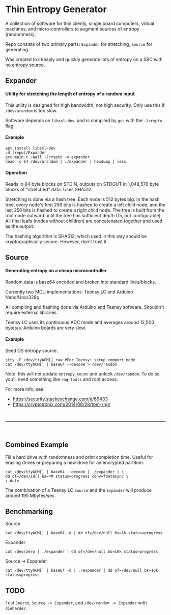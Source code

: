 # Thin Entropy Generator

A collection of software for thin clients, single board computers, virtual machines,
and micro-controllers to augment sources of entropy (randomness).

Repo consists of two primary parts: `Expander` for stretching, `Source` for generating.

Was created to cheaply and quickly generate lots of entropy on a SBC with no entropy source.

## Expander

#### Utility for stretching the length of entropy of a random input

This utility is designed for high bandwidth, not high security. Only use this if `/dev/urandom` is too slow.

Software depends on `libssl-dev`, and is compiled by `gcc` with the `-lcrypto` flag.

#### Example
```
apt install libssl-dev
cd [repo]/Expander
gcc main.c -Wall -lcrypto -o expander
head -c 64 /dev/urandom | ./expander | hexdump | less
```

#### Operation
Reads in 64 byte blocks on STDIN,
outputs on STDOUT in 1,048,576 byte blocks of "stretched" data. Uses SHA512.

Stretching is done via a hash tree. Each node is 512 bytes big.
In the hash tree, every node's
first 256 bits is hashed to create a left child node, and the
last 256 bits is hashed to create a right child node.
The tree is built from the root node outward until the tree
has sufficient depth (15, but configurable).
All final leafs (nodes without children) are concatenated together and
used as the output.

The hashing algorithm is SHA512, which used in this way should be
cryptographically secure. However, don't trust it.


## Source

#### Generating entropy on a cheap microcontroller

Random data is base64 encoded and broken into standard lines/blocks.

Currently two MCU implementations: Teensy LC and Arduino Nano/Uno/328p.

All compiling and flashing done via Arduino and Teensy software.
Shouldn't require external libraries.

Teensy LC uses its continuous ADC mode and averages around 12,500 bytes/s.
Arduino boards are very slow.

#### Example

Seed OS entropy source.
```
stty -F /dev/ttyACM[] raw #For Teensy: setup comport mode
cat /dev/ttyACM[] | base64 --decode > /dev/random
```

Note: this will not update `entropy_count` and unlock `/dev/random`. To do so
you'll need something like `rng-tools` and root access.

For more info, see:
* https://security.stackexchange.com/a/69433
* https://cryptotronix.com/2014/08/28/tpm-rng/

<br>

---

<br>

## Combined Example

Fill a hard drive with randomness and print completion time.
Useful for erasing drives or preparing a new drive for an encrypted partition.
```
cat /dev/ttyACM[] | base64 --decode | ./expander | \
dd of=/dev/sd[] bs=4M status=progress conv=fdatasync \
; date
```
The combination of a Teensy LC `Source` and the `Expander` will
produce around 195 Mbytes/sec.

## Benchmarking

Source
```
cat /dev/ttyACM[] | base64 -d | dd of=/dev/null bs=1k status=progress
```

Expander
```
cat /dev/zero | ./expander | dd of=/dev/null bs=10k status=progress
```

Source -> Expander
```
cat /dev/ttyACM[] | base64 -d | ./expander | dd of=/dev/null bs=10k status=progress
```


## TODO
Test `Source`, `Source -> Expander`, and `/dev/random -> Expander` with `dieharder`.

